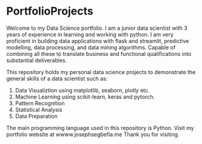 # PortfolioProjects
 Welcome to my Data Science portfolio. I am a junior data scientist with 3 years of experience in learning and working with python. I am very proficient in building data applications with flask and streamlit, predictive modelling, data processing, and data mining algorithms. Capable of combining all these to translate business and functional qualifications into substantial deliverables.

 This repository holds my personal data science projects to demonstrate the general skills of a data scientist such as:
 1. Data Visualiztion using matplotlib, seaborn, plotly etc.
 2. Machine Learning using scikit-learn, keras and pytorch.
 3. Pattern Recognition
 4. Statistical Analysis
 5. Data Preparation


 The main programming language used in this repository is Python. Visit my portfolio website at wwww.josephsegbefia.me 
 Thank you for visiting.
